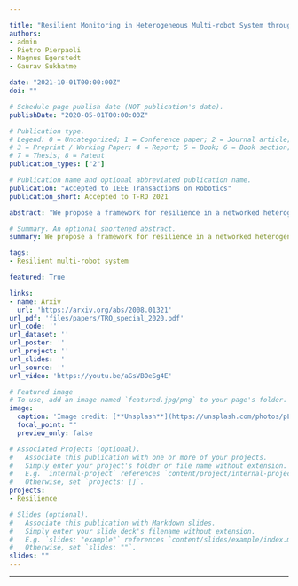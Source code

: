 ```yaml
---

title: "Resilient Monitoring in Heterogeneous Multi-robot System through Network Reconfiguration"
authors:
- admin
- Pietro Pierpaoli
- Magnus Egerstedt
- Gaurav Sukhatme

date: "2021-10-01T00:00:00Z"
doi: ""

# Schedule page publish date (NOT publication's date).
publishDate: "2020-05-01T00:00:00Z"

# Publication type.
# Legend: 0 = Uncategorized; 1 = Conference paper; 2 = Journal article;
# 3 = Preprint / Working Paper; 4 = Report; 5 = Book; 6 = Book section;
# 7 = Thesis; 8 = Patent
publication_types: ["2"]

# Publication name and optional abbreviated publication name.
publication: "Accepted to IEEE Transactions on Robotics"
publication_short: Accepted to T-RO 2021

abstract: "We propose a framework for resilience in a networked heterogeneous multi-robot team subject to resource failures. Each robot in the team is equipped with resources that it shares with its neighbors. Additionally, each robot in the team executes a task, whose performance depends on the resources to which it has access. When a resource on a particular robot becomes unavailable (eg. a camera ceases to function), the team optimally reconfigures its communication network so that the robots affected by the failure can continue their tasks. We focus on a monitoring task, where robots individually estimate the state of an exogenous process. We encode the end-to-end effect of a robot's resource loss on the monitoring performance of the team by defining a new stronger notion of observability -- one-hop observability. By abstracting the impact that low-level individual resources have on the task performance through the notion of one-hop observability, our framework leads to the principled reconfiguration of information flow in the team to effectively replace the lost resource on one robot with information from another, as long as certain conditions are met. Network reconfiguration is converted to the problem of selecting edges to be modified in the system's communication graph after a resource failure has occurred. A controller based on finite-time convergence control barrier functions drives each robot to a spatial location that enables the communication links of the modified graph. We validate the effectiveness of our framework by deploying it on a team of differential-drive robots estimating the position of a group of quadrotors. "

# Summary. An optional shortened abstract.
summary: We propose a framework for resilience in a networked heterogeneous multi-robot team subject to resource failures. Each robot in the team is equipped with resources that it shares with its neighbors.

tags:
- Resilient multi-robot system

featured: True

links:
- name: Arxiv
  url: 'https://arxiv.org/abs/2008.01321'
url_pdf: 'files/papers/TRO_special_2020.pdf'
url_code: ''
url_dataset: ''
url_poster: ''
url_project: ''
url_slides: ''
url_source: ''
url_video: 'https://youtu.be/aGsVBOeSg4E'

# Featured image
# To use, add an image named `featured.jpg/png` to your page's folder.
image:
  caption: 'Image credit: [**Unsplash**](https://unsplash.com/photos/pLCdAaMFLTE)'
  focal_point: ""
  preview_only: false

# Associated Projects (optional).
#   Associate this publication with one or more of your projects.
#   Simply enter your project's folder or file name without extension.
#   E.g. `internal-project` references `content/project/internal-project/index.md`.
#   Otherwise, set `projects: []`.
projects:
- Resilience

# Slides (optional).
#   Associate this publication with Markdown slides.
#   Simply enter your slide deck's filename without extension.
#   E.g. `slides: "example"` references `content/slides/example/index.md`.
#   Otherwise, set `slides: ""`.
slides: ""
---
```




---
